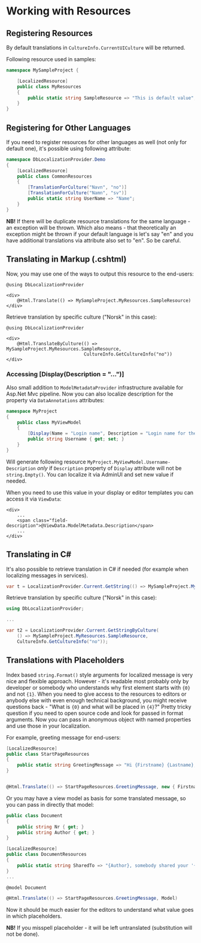 # Working with Resources

## Registering Resources

By default translations in `CultureInfo.CurrentUICulture` will be returned.

Following resource used in samples:

```csharp
namespace MySampleProject {

    [LocalizedResource]
    public class MyResources
    {
        public static string SampleResource => "This is default value";
    }
}
```

## Registering for Other Languages

If you need to register resources for other languages as well (not only for default one), it's possible using following
attribute:

```csharp
namespace DbLocalizationProvider.Demo
{
    [LocalizedResource]
    public class CommonResources
    {
        [TranslationForCulture("Navn", "no")]
        [TranslationForCulture("Namn", "sv")]
        public static string UserName => "Name";
    }
}
```

**NB!** If there will be duplicate resource translations for the same language - an exception will be thrown.
Which also means - that theoretically an exception might be thrown if your default language is let's say "en" and you
have additional translations via attribute also set to "en". So be careful.

## Translating in Markup (.cshtml)

Now, you may use one of the ways to output this resource to the end-users:

```
@using DbLocalizationProvider

<div>
    @Html.Translate(() => MySampleProject.MyResources.SampleResource)
</div>
```

Retrieve translation by specific culture ("Norsk" in this case):

```
@using DbLocalizationProvider

<div>
    @Html.TranslateByCulture(() => MySampleProject.MyResources.SampleResource,
                             CultureInfo.GetCultureInfo("no"))
</div>
```

### Accessing [Display(Description = "...")]

Also small addition to `ModelMetadataProvider` infrastructure available for Asp.Net Mvc pipeline. Now you can also
localize description for the property via `DataAnnotations` attributes:

```csharp
namespace MyProject
{
    public class MyViewModel
    {
        [Display(Name = "Login name", Description = "Login name for the user is email.")]
        public string Username { get; set; }
    }
}
```

Will generate following resource `MyProject.MyViewModel.Username-Description` *only* if `Description` property
of `Display` attribute will not be `string.Empty()`. You can localize it via AdminUI and set new value if needed.

When you need to use this value in your display or editor templates you can access it via `ViewData`:

```
<div>
    ...
    <span class="field-description">@ViewData.ModelMetadata.Description</span>
    ...
</div>
```

## Translating in C#

It's also possible to retrieve translation in C# if needed (for example when localizing messages in services).

```csharp
var t = LocalizationProvider.Current.GetString(() => MySampleProject.MyResources.SampleResource);
```

Retrieve translation by specific culture ("Norsk" in this case):

```csharp
using DbLocalizationProvider;

...

var t2 = LocalizationProvider.Current.GetStringByCulture(
    () => MySampleProject.MyResources.SampleResource,
    CultureInfo.GetCultureInfo("no"));
```

## Translations with Placeholders

Index based `string.Format()` style arguments for localized message is very nice and flexible approach. However - it's
readable most probably only by developer or somebody who understands why first element starts with `{0}` and not `{1}`.
When you need to give access to the resources to editors or anybody else with even enough technical background, you
might receive questions back - "What is `{0}` and what will be placed in `{4}`?" Pretty tricky question if you need to
open source code and look for passed in format arguments.
Now you can pass in anonymous object with named properties and use those in your localization.

For example, greeting message for end-users:

```csharp
[LocalizedResource]
public class StartPageResources
{
    public static string GreetingMessage => "Hi {Firstname} {Lastname}, where would you like to click today?";
}


@Html.Translate(() => StartPageResources.GreetingMessage, new { Firstname = "John", Lastname = "Doe" })
```

Or you may have a view model as basis for some translated message, so you can pass in directly that model:

```csharp
public class Document
{
    public string Nr { get; }
    public string Author { get; }
}

[LocalizedResource]
public class DocumentResources
{
    public static string SharedTo => "{Author}, somebody shared your '{Nr}' document!";
}
...

@model Document

@Html.Translate(() => StartPageResources.GreetingMessage, Model)
```

Now it should be much easier for the editors to understand what value goes in which placeholders.

**NB!** If you misspell placeholder - it will be left untranslated (substitution will not be done).